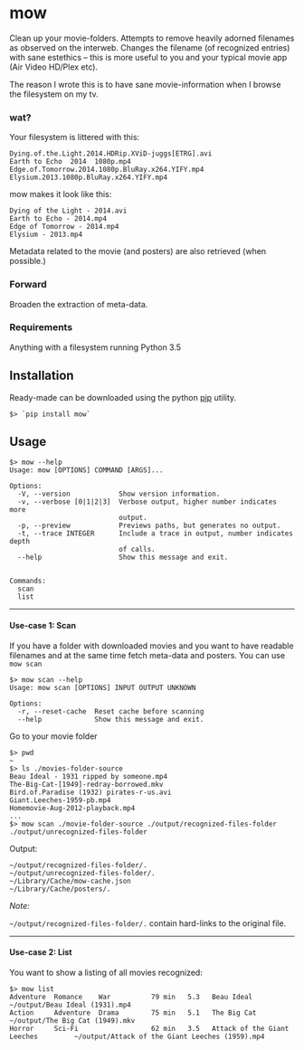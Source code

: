 # mow
Clean up your movie-folders. Attempts to remove heavily adorned filenames as observed on the interweb. Changes the filename (of recognized entries) with sane estethics – this is more useful to you and your typical movie app (Air Video HD/Plex etc).

The reason I wrote this is to have sane movie-information when I browse the filesystem on my tv.

### wat?

Your filesystem is littered with this:

```
Dying.of.the.Light.2014.HDRip.XViD-juggs[ETRG].avi
Earth to Echo  2014  1080p.mp4
Edge.of.Tomorrow.2014.1080p.BluRay.x264.YIFY.mp4
Elysium.2013.1080p.BluRay.x264.YIFY.mp4
```

mow makes it look like this:

```
Dying of the Light - 2014.avi
Earth to Echo - 2014.mp4
Edge of Tomorrow - 2014.mp4
Elysium - 2013.mp4
```

Metadata related to the movie (and posters) are also retrieved (when possible.)

### Forward

Broaden the extraction of meta-data.

### Requirements
Anything with a filesystem running Python 3.5

## Installation
Ready-made can be downloaded using the python [pip](https://pip.readthedocs.org/en/stable/installing/#install-pip) utility.
```
$> `pip install mow`
```

## Usage
```shell
$> mow --help
Usage: mow [OPTIONS] COMMAND [ARGS]...

Options:
  -V, --version            Show version information.
  -v, --verbose [0|1|2|3]  Verbose output, higher number indicates more
                           output.
  -p, --preview            Previews paths, but generates no output.
  -t, --trace INTEGER      Include a trace in output, number indicates depth
                           of calls.
  --help                   Show this message and exit.


Commands:
  scan
  list
```

------

#### Use-case 1: **Scan**

If you have a folder with downloaded movies and you want to have readable filenames and at the same time fetch meta-data and posters. You can use `mow scan`

```shell
$> mow scan --help
Usage: mow scan [OPTIONS] INPUT OUTPUT UNKNOWN                    
                                                                  
Options:                                                          
  -r, --reset-cache  Reset cache before scanning
  --help             Show this message and exit.   
```

Go to your movie folder

```shell
$> pwd
~
$> ls ./movies-folder-source
Beau Ideal - 1931 ripped by someone.mp4
The-Big-Cat-[1949]-redray-borrowed.mkv
Bird.of.Paradise (1932) pirates-r-us.avi
Giant.Leeches-1959-pb.mp4
Homemovie-Aug-2012-playback.mp4
...
$> mow scan ./movie-folder-source ./output/recognized-files-folder ./output/unrecognized-files-folder
```

Output:
```shell
~/output/recognized-files-folder/.
~/output/unrecognized-files-folder/.
~/Library/Cache/mow-cache.json
~/Library/Cache/posters/.
```

*Note:*

`~/output/recognized-files-folder/.` contain hard-links to the original file.

------

#### Use-case 2: **List**

You want to show a listing of all movies recognized:

```
$> mow list
Adventure  Romance    War          79 min   5.3   Beau Ideal                          ~/output/Beau Ideal (1931).mp4
Action     Adventure  Drama        75 min   5.1   The Big Cat                         ~/output/The Big Cat (1949).mkv
Horror     Sci-Fi                  62 min   3.5   Attack of the Giant Leeches         ~/output/Attack of the Giant Leeches (1959).mp4
```
